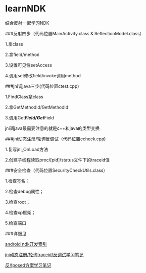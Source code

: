 # learnNDK
结合反射一起学习NDK



###反射四步（代码位置MainActivity.class &  ReflectionModel.class）

1.拿class

2.拿field/method

3.设置可见性setAccess

4.调用set修改field/invoke调用method




###jni调java三步(代码位置ctest.cpp)

1.FindClass拿class

2.拿GetMethodId/GetMethodId

3.调用Get***Field/Get***Field

jni调java最需要注意的就是c++和java的类型变换



###jni动态注册/轮询反调试（代码位置ccheck.cpp)

1.复写jni_OnLoad方法

2.创建子线程读取proc/[pid]/status文件下的traceid值



###安全检查（代码位置SecurityCheckUtils.class）

1.检查签名；

2.检查debug属性；

3.检查root；

4.检查xp框架；

5.检查端口



###详细见

[android ndk开发索引](https://www.jianshu.com/p/61e42e511749)



[jni动态注册/轮询traceid/反调试学习笔记](https://www.jianshu.com/p/082456acf89c)



[反Xposed方案学习笔记](http://www.jianshu.com/p/ee0062468251)
